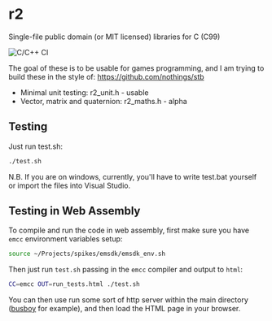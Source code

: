 # r2

Single-file public domain (or MIT licensed) libraries for C (C99)

![C/C++ CI](https://github.com/robrohan/r2/workflows/C/C++%20CI/badge.svg?branch=master)

The goal of these is to be usable for games programming, and I am trying to build these in the style of: https://github.com/nothings/stb

- Minimal unit testing: r2_unit.h - usable
- Vector, matrix and quaternion: r2_maths.h - alpha

## Testing

Just run test.sh:

```sh
./test.sh
```

N.B. If you are on windows, currently, you'll have to write test.bat yourself or import the files into Visual Studio.

## Testing in Web Assembly

To compile and run the code in web assembly, first make sure you have `emcc` environment variables setup:

```sh
source ~/Projects/spikes/emsdk/emsdk_env.sh
```

Then just run `test.sh` passing in the `emcc` compiler and output to `html`:

```sh
CC=emcc OUT=run_tests.html ./test.sh
```

You can then use run some sort of http server within the main directory ([busboy](https://github.com/robrohan/busboy) for example), and then load the HTML page in your browser.
